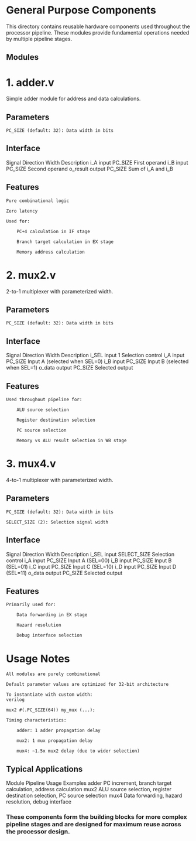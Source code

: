 # General Purpose Components

This directory contains reusable hardware components used throughout the processor pipeline. These modules provide fundamental operations needed by multiple pipeline stages.
## Modules
# 1. adder.v

Simple adder module for address and data calculations.
## Parameters

    PC_SIZE (default: 32): Data width in bits

## Interface
Signal	Direction	Width	Description
i_A	input	PC_SIZE	First operand
i_B	input	PC_SIZE	Second operand
o_result	output	PC_SIZE	Sum of i_A and i_B
## Features

    Pure combinational logic

    Zero latency

    Used for:

        PC+4 calculation in IF stage

        Branch target calculation in EX stage

        Memory address calculation

# 2. mux2.v

2-to-1 multiplexer with parameterized width.
## Parameters

    PC_SIZE (default: 32): Data width in bits

## Interface
Signal	Direction	Width	Description
i_SEL	input	1	Selection control
i_A	input	PC_SIZE	Input A (selected when SEL=0)
i_B	input	PC_SIZE	Input B (selected when SEL=1)
o_data	output	PC_SIZE	Selected output
## Features

    Used throughout pipeline for:

        ALU source selection

        Register destination selection

        PC source selection

        Memory vs ALU result selection in WB stage

# 3. mux4.v

4-to-1 multiplexer with parameterized width.
## Parameters

    PC_SIZE (default: 32): Data width in bits

    SELECT_SIZE (2): Selection signal width

## Interface
Signal	Direction	Width	Description
i_SEL	input	SELECT_SIZE	Selection control
i_A	input	PC_SIZE	Input A (SEL=00)
i_B	input	PC_SIZE	Input B (SEL=01)
i_C	input	PC_SIZE	Input C (SEL=10)
i_D	input	PC_SIZE	Input D (SEL=11)
o_data	output	PC_SIZE	Selected output
## Features

    Primarily used for:

        Data forwarding in EX stage

        Hazard resolution

        Debug interface selection

# Usage Notes

    All modules are purely combinational

    Default parameter values are optimized for 32-bit architecture

    To instantiate with custom width:
    verilog

    mux2 #(.PC_SIZE(64)) my_mux (...);

    Timing characteristics:

        adder: 1 adder propagation delay

        mux2: 1 mux propagation delay

        mux4: ~1.5x mux2 delay (due to wider selection)

## Typical Applications
Module	Pipeline Usage Examples
adder	PC increment, branch target calculation, address calculation
mux2	ALU source selection, register destination selection, PC source selection
mux4	Data forwarding, hazard resolution, debug interface

### These components form the building blocks for more complex pipeline stages and are designed for maximum reuse across the processor design.